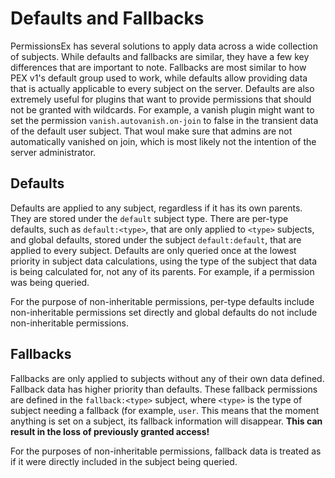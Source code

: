 # Defaults and Fallbacks

PermissionsEx has several solutions to apply data across a wide collection of subjects. While defaults and fallbacks are similar, they have a few key differences that are important to note. Fallbacks are most similar to how PEX v1's default group used to work, while defaults allow providing data that is actually applicable to every subject on the server. Defaults are also extremely useful for plugins that want to provide permissions that should not be granted with wildcards. For example, a vanish plugin might want to set the permission `vanish.autovanish.on-join` to false in the transient data of the default user subject. That woul make sure that admins are not automatically vanished on join, which is most likely not the intention of the server administrator.

## Defaults

Defaults are applied to any subject, regardless if it has its own parents. They are stored under the `default` subject type. There are per-type defaults, such as `default:<type>`, that are only applied to `<type>` subjects, and global defaults, stored under the subject `default:default`, that are applied to every subject. Defaults are only queried once at the lowest priority in subject data calculations, using the type of the subject that data is being calculated for, not any of its parents. For example, if a permission was being queried.

For the purpose of non-inheritable permissions, per-type defaults include non-inheritable permissions set directly and global defaults do not include non-inheritable permissions.

## Fallbacks

Fallbacks are only applied to subjects without any of their own data defined. Fallback data has higher priority than defaults. These fallback permissions are defined in the `fallback:<type>` subject, where `<type>` is the type of subject needing a fallback \(for example, `user`. This means that the moment anything is set on a subject, its fallback information will disappear. **This can result in the loss of previously granted access!**

For the purposes of non-inheritable permissions, fallback data is treated as if it were directly included in the subject being queried.

